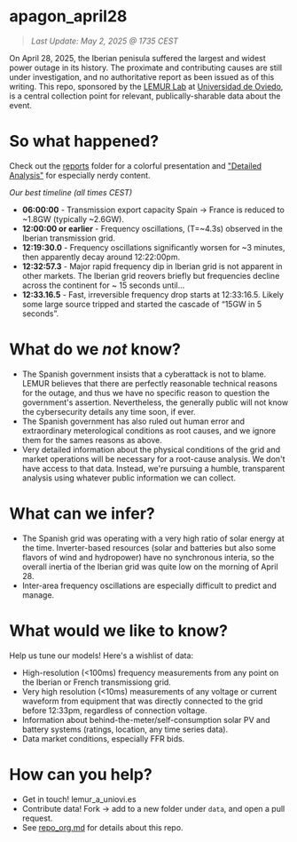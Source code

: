 # apagon_april28

> *Last Update: May 2, 2025 @ 1735 CEST*

On April 28, 2025, the Iberian penisula suffered the largest and widest power outage in its history. The proximate and contributing causes are still under investigation, and no authoritative report as been issued as of this writing. This repo, sponsored by the [LEMUR Lab](https://lemuruniovi.com/) at [Universidad de Oviedo](https://www.uniovi.es/), is a central collection point for relevant, publically-sharable data about the event.


# So what happened?
Check out the [reports](reports/) folder for a colorful presentation and ["Detailed Analysis"](detailed_analysis.md) for especially nerdy content.

_Our best timeline (all times CEST)_
- **06:00:00** - Transmission export capacity Spain -> France is reduced to ~1.8GW (typically ~2.6GW). 
- **12:00:00 or earlier** - Frequency oscillations, (T=~4.3s) observed in the Iberian transmission grid.
- **12:19:30.0** - Frequency oscillations significantly worsen for ~3 minutes, then apparently decay around 12:22:00pm.
- **12:32:57.3** - Major rapid frequency dip in Iberian grid is not apparent in other markets. The Iberian grid reovers briefly but frequencies decline across the continent for ~ 15 seconds until...
- **12:33.16.5** - Fast, irreversible frequency drop starts at 12:33:16.5. Likely some large source tripped and started the cascade of “15GW in 5 seconds”.


# What do we _not_ know?
- The Spanish government insists that a cyberattack is not to blame. LEMUR believes that there are perfectly reasonable technical reasons for the outage, and thus we have no specific reason to question the government's assertion. Nevertheless, the generally public will not know the cybersecurity details any time soon, if ever.
- The Spanish government has also ruled out human error and extraordinary meterological conditions as root causes, and we ignore them for the sames reasons as above.
- Very detailed information about the physical conditions of the grid and market operations will be necessary for a root-cause analysis. We don't have access to that data. Instead, we're pursuing a humble, transparent analysis using whatever public information we can collect.

# What can we infer?
- The Spanish grid was operating with a very high ratio of solar energy at the time. Inverter-based resources (solar and batteries but also some flavors of wind and hydropower) have no synchronous interia, so the overall inertia of the Iberian grid was quite low on the morning of April 28.
- Inter-area frequency oscillations are especially difficult to predict and manage.


# What would we like to know?
Help us tune our models! Here's a wishlist of data:

- High-resolution (<100ms) frequency measurements from any point on the Iberian or French transmissiong grid.
- Very high resolution (<10ms) measurements of any voltage or current waveform from equipment that was directly connected to the grid before 12:33pm, regardless of connection voltage.
- Information about behind-the-meter/self-consumption solar PV and battery systems (ratings, location, any time series data).
- Data market conditions, especially FFR bids.

# How can you help?
- Get in touch! lemur_a_uniovi.es
- Contribute data! Fork -> add to a new folder under `data`, and open a pull request.
- See [repo_org.md](repo_org.md) for details about this repo.



